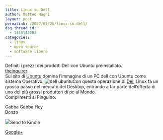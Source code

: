 ```yaml
---
title: Linux su Dell
author: Matteo Magni
layout: post
permalink: /2007/05/25/linux-su-dell/
dsq_thread_id:
  - 1118142203
categories:
  - linux
  - open source
  - software libero
---
```

Definiti i prezzi dei prodotti Dell con Ubuntu preinstallato.  
[theinquirer][1]  
Sul sito di [Ubuntu][2] domina l&#8217;immagine di un PC dell con Ubuntu come sistema Operativo. ![dell ubuntu][3]Con questa operazione di [Dell][4] Linux fa un grosso passo nel mercato dei Desktop, entrando a far parte dell&#8217;offerta di uno dei più grossi produttori di pc al Mondo.  
Complimenti al Pinguino.

Gabba Gabba Hey  
Bonzo

<div class='kindleWidget kindleLight' >
  <img src="http://magni.me/wp-content/plugins/send-to-kindle/media/white-15.png" /><span>Send to Kindle</span>
</div>

<a rel="author" href="https://plus.google.com/111433366670841346629?rel=author"  >Google+</a>

 [1]: http://it.theinquirer.net/2007/05/dell_conferma_i_prezzi_dei_pc.html
 [2]: http://www.ubuntu.com/
 [3]: http://www.ubuntu.com/files/u1/Dell-splash-center.jpg
 [4]: http://www.dell.com/content/default.aspx?c=us&#038;l=en&#038;s=gen&#038;~ck=pn